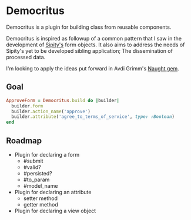 # Democritus

Democritus is a plugin for building class from reusable components.

Democritus is inspired as followup of a common pattern that I saw in the development of [Sipity's](https://github.com/ndlib/sipity/) form objects.
It also aims to address the needs of Sipity's yet to be developed sibling application; The dissemination of processed data.

I'm looking to apply the ideas put forward in Avdi Grimm's [Naught gem](https://github.com/avdi/naught).

## Goal

```ruby
ApproveForm = Democritus.build do |builder|
  builder.form
  builder.action_name('approve')
  builder.attribute('agree_to_terms_of_service', type: :Boolean)
end
```

## Roadmap

* Plugin for declaring a form
  - #submit
  - #valid?
  - #persisted?
  - #to_param
  - #model_name
* Plugin for declaring an attribute
  - setter method
  - getter method
* Plugin for declaring a view object

